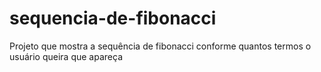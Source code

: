 # sequencia-de-fibonacci
 Projeto que mostra a sequência de fibonacci conforme quantos termos o usuário queira que apareça
